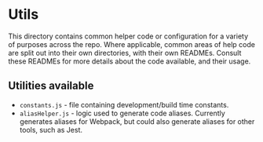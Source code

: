 <!--
 Copyright Strimzi authors.
 License: Apache License 2.0 (see the file LICENSE or http://apache.org/licenses/LICENSE-2.0.html).
-->

# Utils

This directory contains common helper code or configuration for a variety of purposes across the repo. Where applicable, common areas of help code are split out into their own directories, with their own READMEs. Consult these READMEs for more details about the code available, and their usage.

## Utilities available

- `constants.js` - file containing development/build time constants.
- `aliasHelper.js` - logic used to generate code aliases. Currently generates aliases for Webpack, but could also generate aliases for other tools, such as Jest.

